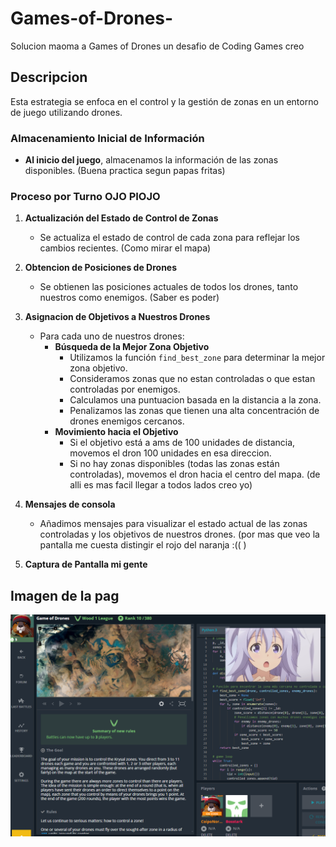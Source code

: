 # Games-of-Drones-
Solucion maoma a Games of Drones un desafio de Coding Games creo

## Descripcion
Esta estrategia se enfoca en el control y la gestión de zonas en un entorno de juego utilizando drones.

### Almacenamiento Inicial de Información

- **Al inicio del juego**, almacenamos la información de las zonas disponibles. (Buena practica segun papas fritas)

### Proceso por Turno OJO PIOJO

1. **Actualización del Estado de Control de Zonas**
   - Se actualiza el estado de control de cada zona para reflejar los cambios recientes. (Como mirar el mapa)

2. **Obtencion de Posiciones de Drones**
   - Se obtienen las posiciones actuales de todos los drones, tanto nuestros como enemigos. (Saber es poder)

3. **Asignacion de Objetivos a Nuestros Drones**
   - Para cada uno de nuestros drones:
     - **Búsqueda de la Mejor Zona Objetivo**
       - Utilizamos la función `find_best_zone` para determinar la mejor zona objetivo. 
       - Consideramos zonas que no estan controladas o que estan controladas por enemigos.
       - Calculamos una puntuacion basada en la distancia a la zona.
       - Penalizamos las zonas que tienen una alta concentración de drones enemigos cercanos.
     - **Movimiento hacia el Objetivo**
       - Si el objetivo está a ams de 100 unidades de distancia, movemos el dron 100 unidades en esa direccion.
       - Si no hay zonas disponibles (todas las zonas están controladas), movemos el dron hacia el centro del mapa. (de alli es mas facil llegar a todos lados creo yo)

4. **Mensajes de consola**
   - Añadimos mensajes para visualizar el estado actual de las zonas controladas y los objetivos de nuestros drones. (por mas que veo la pantalla me cuesta distingir el rojo del naranja :(( )

5. **Captura de Pantalla mi gente**
## Imagen de la pag

![Estrategia de Control de Zonas](gameofdrones.png)

